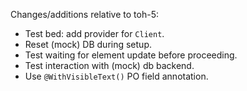 Changes/additions relative to toh-5:

- Test bed: add provider for `Client`.
- Reset (mock) DB during setup.
- Test waiting for element update before proceeding.
- Test interaction with (mock) db backend.
- Use `@WithVisibleText()` PO field annotation.